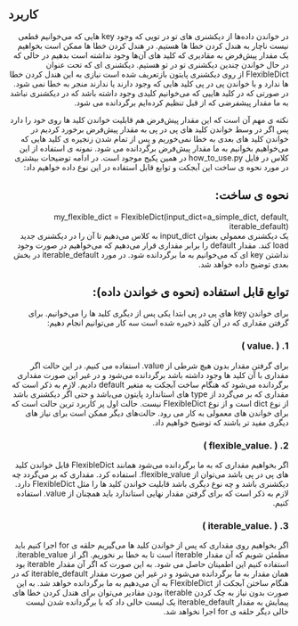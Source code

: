 
<h2>کاربرد</h2>
<div dir="rtl">
در خواندن داده‌ها از دیکشنری های تو در تویی که وجود key هایی که می‌خوانیم قطعی نیست ناچار به هندل کردن خطا ها هستیم. در هندل کردن خطا ها ممکن است بخواهیم یک مقدار پیش‌فرض به مقادیری که کلید های آن‌ها وجود نداشته است بدهیم در حالی که در حال خواندن چندین دیکشنری تو در تو هستیم.
دیکشنری ای که تحت عنوان FlexibleDict از روی دیکشنری پایتون بازتعریف شده است نیازی به این هندل کردن خطا ها ندارد و با خواندن پی در پی کلید هایی که وجود دارند یا ندارند منجر به خطا نمی شود. در صورتی که در کلید هاییی که می‌خوانیم کلیدی وجود داشته باشد که در دیکشنری نباشد به ما مقدار پیشفرضی که از قبل تنظیم کرده‌ایم برگردانده می شود.

نکته ی مهم آن است که این مقدار پیش‌فرض هم قابلیت خواندن کلید ها روی خود را دارد پس اگر در وسط خواندن کلید های پی در پی به مقدار پیش‌فرض برخورد کردیم در خواندن کلید های بعدی به خطا نمی‌خوریم و پس از تمام شدن زنجیره ی کلید هایی که می‌خواهیم بخوانیم به ما مقدار پیش‌فرض برگردانده می شود.
نمونه ی استفاده از این کلاس در فایل how_to_use.py در همین پکیج موجود است.
در ادامه توضیحات بیشتری در مورد نحوه ی ساخت این آبجکت و توابع قابل استفاده در این نوع داده خواهیم داد:
<div>

<h2>نحوه ی ساخت:</h2>
my_flexible_dict = FlexibleDict(input_dict=a_simple_dict, default, iterable_default)
<br>
<div dir="rtl">
یک دیکشنری معمولی بعنوان input_dict به کلاس می‌دهیم تا آن را در دیکشنری جدید load کند.
مقدار default را برابر مقداری قرار می‌دهیم که می‌خواهیم در صورت وجود نداشتن key ای که می‌خوانیم به ما برگردانده شود.
در مورد iterable_default در بخش بعدی توضیح داده خواهد شد.


<h2>توابع قابل استفاده (نحوه ی خواندن داده):</h2>
برای خواندن key های پی در پی ابتدا یکی پس از دیگری کلید ها را می‌خوانیم.
برای گرفتن مقداری که در آن کلید ذخیره شده است سه کار می‌توانیم انجام دهیم:<br>
<h3>1. ( .value )</h3>

 برای گرفتن مقدار بدون هیچ شرطی از value. استفاده می کنیم. در این حالت اگر مقداری با آن کلید ها وجود داشته باشد برگردانده می‌شود و در غیر این صورت مقداری برگردانده می‌شود که هنگام ساخت آبجکت به متغیر default دادیم.
لازم به ذکر است که مقداری که بر می‌گردد از type های استاندارد پایتون می‌باشد و حتی اگر دیکشنری باشد از نوع dict است و از نوع FlexibleDict نیست.
حالت اول پر کاربرد ترین حالت است که برای خواندن های معمولی به کار می رود. حالت‌های دیگر ممکن است برای نیاز های دیگری مفید تر باشند که توضیح خواهیم داد.<br>
<h3>2. ( .flexible_value )</h3>
 اگر بخواهیم مقداری که به ما برگردانده می‌شود همانند FlexibleDict قابل خواندن کلید های پی در پی باشد می‌توان از flexible_value. استفاده کرد.
مقداری که بر می‌گردد چه دیکشنری باشد و چه نوع دیگری باشد قابلیت خواندن کلید ها را مثل FlexibleDict دارد.
لازم به ذکر است که برای گرفتن مقدار نهایی استاندارد باید همچنان از value. استفاده کنیم.<br>
<h3>3. ( .iterable_value )</h3>
 اگر بخواهیم روی مقداری که پس از خواندن کلید ها می‌گیریم حلقه ی for اجرا کنیم باید مطمئن شویم که آن مقدار iterable است تا به خطا بر نخوریم.
اگر از iterable_value. استفاده کنیم این اطمینان حاصل می شود. به این صورت که اگر آن مقدار iterable بود همان مقدار به ما برگردانده می‌شود و در غیر این صورت مقدار iterable_default که در هنگام ساختن آبجکت از FlexibleDict به آن می‌دهیم به ما برگردانده خواهد شد. به این صورت بدون نیاز به چک کردن iterable بودن مقادیر می‌توان برای هندل کردن خطا های پیمایش به مقدار iterable_default یک لیست خالی داد که با برگردانده شدن لیست خالی دیگر حلقه ی for اجرا نخواهد شد.
<div>